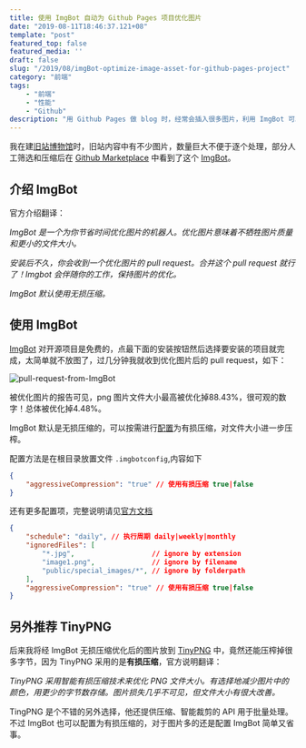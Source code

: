 ```yaml
---
title: 使用 ImgBot 自动为 Github Pages 项目优化图片
date: "2019-08-11T18:46:37.121+08"
template: "post"
featured_top: false
featured_media: ''
draft: false
slug: "/2019/08/imgBot-optimize-image-asset-for-github-pages-project"
category: "前端"
tags:
    - "前端"
    - "性能"
    - "Github"
description: "用 Github Pages 做 blog 时，经常会插入很多图片，利用 ImgBot 可以自动为我们优化图片大小，加快图片加载"
---
```


我在建[旧站博物馆](https://github.com/BerlinChan/museum)时，旧站内容中有不少图片，数量巨大不便于逐个处理，部分人工筛选和压缩后在 [Github Marketplace](https://github.com/marketplace) 中看到了这个 [ImgBot](https://github.com/marketplace/imgbot)。

<!-- endExcerpt -->

## 介绍 ImgBot
官方介绍翻译：

_ImgBot 是一个为你节省时间优化图片的机器人。优化图片意味着不牺牲图片质量和更小的文件大小。_

_安装后不久，你会收到一个优化图片的 pull request。合并这个 pull request 就行了！Imgbot 会伴随你的工作，保持图片的优化。_

_ImgBot 默认使用无损压缩。_

## 使用 ImgBot
[ImgBot](https://github.com/marketplace/imgbot) 对开源项目是免费的，点最下面的安装按钮然后选择要安装的项目就完成，太简单就不放图了，过几分钟我就收到优化图片后的 pull request，如下：

![pull-request-from-ImgBot](/media/2019/08/12/pull-request-from-ImgBot.jpg)

被优化图片的报告可见，png 图片文件大小最高被优化掉88.43%，很可观的数字！总体被优化掉4.48%。

ImgBot 默认是无损压缩的，可以按需进行[配置](https://imgbot.net/docs/#configuration)为有损压缩，对文件大小进一步压榨。

配置方法是在根目录放置文件 `.imgbotconfig`,内容如下
```json
{
    "aggressiveCompression": "true" // 使用有损压缩 true|false
}
```

还有更多配置项，完整说明请见[官方文档](https://imgbot.net/docs/#configuration)
```json
{
    "schedule": "daily", // 执行周期 daily|weekly|monthly
    "ignoredFiles": [
        "*.jpg",                   // ignore by extension
        "image1.png",              // ignore by filename
        "public/special_images/*", // ignore by folderpath
    ],
    "aggressiveCompression": "true" // 使用有损压缩 true|false
}
```

## 另外推荐 TinyPNG
后来我将经 ImgBot 无损压缩优化后的图片放到 [TinyPNG](https://tinypng.com/) 中，竟然还能压榨掉很多字节，因为 TinyPNG 采用的是**有损压缩**，官方说明翻译：

_TinyPNG 采用智能有损压缩技术来优化 PNG 文件大小。有选择地减少图片中的颜色，用更少的字节数存储。图片损失几乎不可见，但文件大小有很大改善。_

TingPNG 是个不错的另外选择，他还提供压缩、智能裁剪的 API 用于批量处理。不过 ImgBot 也可以配置为有损压缩的，对于图片多的还是配置 ImgBot 简单又省事。
